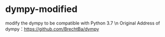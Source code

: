 # dympy-modified
modify the dympy to be compatible with Python 3.7 \n
Original Address of dympy：https://github.com/BrechtBa/dympy
